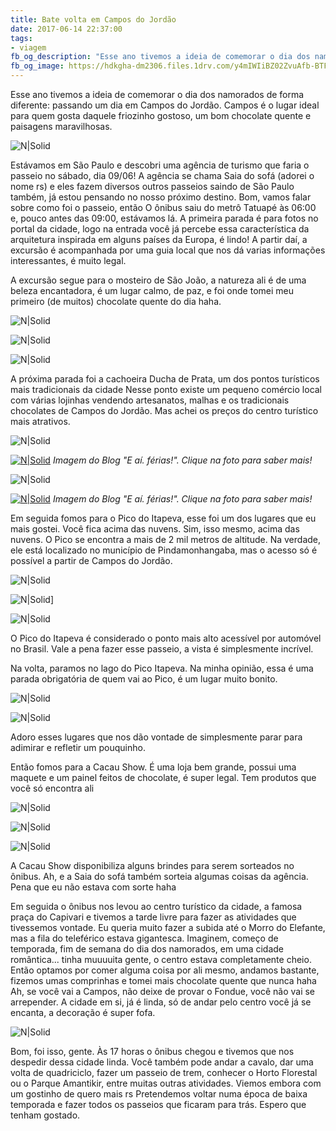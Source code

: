 ```yaml
---
title: Bate volta em Campos do Jordão
date: 2017-06-14 22:37:00
tags:  
- viagem
fb_og_description: "Esse ano tivemos a ideia de comemorar o dia dos namorados de forma diferente: passando um dia em Campos do Jordão. Campos é o lugar ideal para quem gosta daquele friozinho gostoso, um bom chocolate quente e paisagens maravilhosas."
fb_og_image: https://hdkgha-dm2306.files.1drv.com/y4mIWIiBZ02ZvuAfb-BTFZzmqDkrIJWWvffksTs0mVhWymmtG5k1oh4aaR5lzCWjjGWIgzNFjkrOxdx8VMCIMTzXPUChTXHJ33N0oa8U0m8PgPz0VdvBzCrJGuSAj6V0tVI8SoGOQxzX6e7bGIt2vq4SlK5aBMLeCQGMd721CEvumdCT-nUFQguIzI_hohEgxYF2EKL9UWZYy7x7i8cVDedvw?width=777&height=520&cropmode=none
---
```



Esse ano tivemos a ideia de comemorar o dia dos namorados de forma diferente: passando um dia em Campos do Jordão. Campos é o lugar ideal para quem gosta daquele friozinho gostoso, um bom chocolate quente e paisagens maravilhosas. 

![N|Solid](https://hdkgha-dm2306.files.1drv.com/y4mIWIiBZ02ZvuAfb-BTFZzmqDkrIJWWvffksTs0mVhWymmtG5k1oh4aaR5lzCWjjGWIgzNFjkrOxdx8VMCIMTzXPUChTXHJ33N0oa8U0m8PgPz0VdvBzCrJGuSAj6V0tVI8SoGOQxzX6e7bGIt2vq4SlK5aBMLeCQGMd721CEvumdCT-nUFQguIzI_hohEgxYF2EKL9UWZYy7x7i8cVDedvw?width=777&height=520&cropmode=none)


<!-- more -->


Estávamos em São Paulo e descobri uma agência de turismo que faria o passeio no sábado, dia 09/06! A agência se chama Saia do sofá (adorei o nome rs) e eles fazem diversos outros passeios saindo de São Paulo também, já estou pensando no nosso próximo destino. 
Bom, vamos falar sobre como foi o passeio, então
O ônibus saiu do metrô Tatuapé às 06:00 e, pouco antes das 09:00, estávamos lá.
A primeira parada é para fotos no portal da cidade, logo na entrada você já percebe essa característica da arquitetura inspirada em alguns países da Europa, é lindo! A partir daí, a excursão é acompanhada por uma guia local que nos dá varias informações interessantes, é muito legal.

A excursão segue para o mosteiro de São João, a natureza ali é de uma beleza encantadora, é um lugar calmo, de paz, e foi onde tomei meu primeiro (de muitos) chocolate quente do dia haha. 

![N|Solid](https://u7seba-dm2306.files.1drv.com/y4mdtGp-YF_MLYkAK0B0Poxxs12J2LUDMgwhUGUqnBTTH4Pjnh3cHcltXcM3ODfBbj7uddCscKpYsHV8OmbknI2tHRM7dNPn7jMw8m9P8gMpvP9cUBEyuxO-LnpGMSOrUiwxTLRNNDvb4s-CEkZi9G6rr25wQmp0tFJKoYYEoyZ43L8jhB_pIdfXelYBtpps4qymat2jJGhzBS2dHmC0znCbA?width=780&height=519&cropmode=none)

![N|Solid](https://6l1xjg-dm2306.files.1drv.com/y4mZYIMioiySntKznsTNuPY-t50B1-rKtBviA9ChHYBBMalnZMnIW5bXP0-5cjN-1dPE7bvbM2dIfZOfZ05VDO7PhDLNDS_iMDey8tk8gSDbQP09xIrTxdvawShod7fwXvTvFMek4jn488f7bfWfWmCgJEsH-QIb9lCRCIliWPBtqG0Mag6OqgwOqWk3O0UNK-keKhfPTXXnaEMFznKJDFQsg?width=780&height=505&cropmode=none)

![N|Solid](https://6l3ruw-dm2306.files.1drv.com/y4m-Nz_C70QbsYeoT_5gScuUhfPlvubgYnHhaGFZWugv9hpwNqiKPyX13Rbt2hREJn4H02QqASZKCrJ_9blb4KNKAQUm2Oq-WXom28WcA24D78NIGGyITLlg_7TcjaOxtsKs_apGsuO-brkOe4GehzWY7JTYaCrU06NOKXGd_lmR0TNAKELlxkxRWsOITRIeCBJo3qaLhUadg7QigV-tIbeVg?width=780&height=519&cropmode=none)

A próxima parada foi a cachoeira Ducha de Prata, um dos pontos turísticos mais tradicionais da cidade 
Nesse ponto existe um pequeno comércio local com várias lojinhas vendendo artesanatos, malhas e os tradicionais chocolates de Campos do Jordão. Mas achei os preços do centro turístico mais atrativos.

![N|Solid](https://6l28sq-dm2306.files.1drv.com/y4mbWZTwmF4mBC2rJhZZMvru0Ychw7uXJ2br_Hxvaus7qxMKFpFw-hRI4Bl7qBJk94zm23A7DuYcLvI7APgjQZHoM6BO0WBgnQ1Gk9sOHcOrmkPonBE4mIPGZeQlN8FJilDQRoNl1AqgpUWJZztdQJFqZwnyXegpKPQggdnwULUClHmhaGOpRIc2ZoKDrJ96_6Npuots-UfJKd47KxIXg6RUg?width=780&height=515&cropmode=none)

[![N|Solid](https://u7sxjq-dm2306.files.1drv.com/y4mQ0nHOsBaL0DxQX-fFfT4dE2whspTO7GGz3nZGK94IfLlnP8uGQQ0_RKo5k1CgVC0UZkwZgNLSktcKQYL-8qeic9cpqi7D83nh60nEYOKgCNmGS63wk_NR-c23MH08JaNwk_Psi-EYE3ac7RX0MfzMX0pUH72dCOabZbdxwRagf5s7tY28K0WG9FJELgaf-DUVe_dbB1pNqDMymhG4oJ7JA?width=640&height=400&cropmode=none)](http://www.eaiferias.com/2015/11/campos-do-jordao-sp.html)
*Imagem do Blog "E aí. férias!". Clique na foto para saber mais!*

![N|Solid](https://6l3ymg-dm2306.files.1drv.com/y4mQnqXkzoO1LoPFGtuI8IP2T5gUihYtVQpnqaoR-y6dQvzgLrCuTm2Uxqd4qZmyc_8XLNd-LvBI3lm0OihIR-AP3DvAZAkVBbIp6SGzlpDyPJmdWshyHRem8mrxNS3-NiXFwpAgfCunxiYVGYo0IWQt1A-cBSNPnqV4c7r1LsTeIoAJclpm_dBQv-TPANMPPx_TKf0lL8bVODEpDLEuc0u8g?width=780&height=515&cropmode=none)

[![N|Solid](https://6l0oha-dm2306.files.1drv.com/y4mmf1Jsb_LHVusIrUqZvtbUfkOJY5s6Jnn9Ycgnoe8qHuI_SzZ2JRzVHPyKLU7s1rr8r9cxaw0kNScZXHTmv_OqwXPejvlmXBawDerXyhlg7S4e-8Gg7T8MsEYX1ASi2E3RS0qzxqDrqTO88RzOZdq05Xr0YzC2YapSfSB8jr6-D8LbGuZ5C3Es3zn55LSyNnaU6iqYisUM54ZWxEcuC5MWw?width=640&height=400&cropmode=none)](http://www.eaiferias.com/2015/11/campos-do-jordao-sp.html) 
*Imagem do Blog "E aí. férias!". Clique na foto para saber mais!*

Em seguida fomos para o Pico do Itapeva, esse foi um dos lugares que eu mais gostei. Você fica acima das nuvens. Sim, isso mesmo, acima das nuvens. O Pico se encontra a mais de 2 mil metros de altitude.
Na verdade, ele está localizado no município de Pindamonhangaba, mas o acesso só é possível a partir de Campos do Jordão. 

![N|Solid](https://6l2gya-dm2306.files.1drv.com/y4mZjk3tKBRdG846ylVGG8MnHwHT-XsUwD1T5zFU2cYsCl9wl0Lf55H43a5oaPdzqfpM-76JSJVwiugCvQ_Nd8atiVGCGILCk26bIp8i_Ku8WTk-D_ImbvIR-VCqKuJ2sKC50GKpyWkkgyy22WGldLU_9Ix-ZB-2r-C9Iv0gYYWhBTvimCqtVkdVtRdpFz5riaWxA5XzPkNW6q3F9oMq6kkLw?width=780&height=519&cropmode=none)

![N|Solid](https://6l2ndw-dm2306.files.1drv.com/y4mWK-GLTCYY7AGHAmWOJzFpfImFIGZNGki90hYZTAWlONSZG6QgUXbi-NwR_pmImaDt6TAzRY9mKsRb019lG-HG8PGuv8NRpsAn86tK8bPyK1IgWF_1DQYwcoAxSDfUDVzGr4TXc6m7BjHS6VvzXZZ9HRfev64_uFHiSXqCe-QMlcgh4aSJRcEWqza7d1aSDkG9JV0PY77rKl5BDoYNiXU8A?width=780&height=515&cropmode=none)]

![N|Solid](https://u7uymq-dm2306.files.1drv.com/y4mrgi3KYbLh_KYYeLh-akHWyGZecQdppeA3LMab2LbgnY2HJKKPFbtVo1LYhyacnKjHG_ojvcQjvPGmghhLWZ71BDsK0CRAaUcmM8cNhV-ZOX3PO6_jlHCA5J1t_KS23elTT927HBAmF9YAbxmzN3Z3mE5fTPMC4ZNSEML5JBWpRHXx5AaDRFCMgm7mMb-xWiMVOyh1kO9a04W4B79f2aWXw?width=780&height=519&cropmode=none)

O Pico do Itapeva é considerado o ponto mais alto acessível por automóvel no Brasil. Vale a pena fazer esse passeio, a vista é simplesmente incrível.

Na volta, paramos no lago do Pico Itapeva. Na minha opinião, essa é uma parada obrigatória de quem vai ao Pico, é um lugar muito bonito.

![N|Solid](https://u7ud9w-dm2306.files.1drv.com/y4mVOoWfoaHIRN9ZxyV-1MCRCyTupoQw__-9Fwtl9-GzQtcP6DX3g7xPYXOjrPSmr9HEvN0euwjla5IMzXEGBjze_OgTlRlj6c8_wMp1Ds98PDoOtp-8ZXk-7DYQwAOxbj8hFu-ROdPQHL19ZQI18lnx4MOorCIajevokLsjV4_EHdPpg1z_jnzUjc_G9hDZlkwmimWHNG4gEeUmgqjMHJZHA?width=780&height=519&cropmode=none)

![N|Solid](https://6l2uvg-dm2306.files.1drv.com/y4mb5mMQITCSQ-PQvZmUWEVB55UYEr4hMl1eL1gejCfxeoslkviK9zc610vIzICADn4pe0sXJ9wuxgqhnxIALK0cybt5BmpSgF-cOfj3mtXYDwzvxlBXpIcjRQBvH7mdf_byjifCYzKxLHjKNl8er7-M69CkG4rvd6W-IzKTyHJwfbzkRAYISlKXHmmxqBtMT1LBWl-HsKBMRpdDqcDeR7IVw?width=780&height=518&cropmode=none)

Adoro esses lugares que nos dão vontade de simplesmente parar para adimirar e refletir um pouquinho.

Então fomos para a Cacau Show.
É uma loja bem grande, possui uma maquete e um painel feitos de chocolate, é super legal. Tem produtos que você só encontra ali

![N|Solid](https://6l0hpq-dm2306.files.1drv.com/y4mkNSxbnKIxsL5W9T8Wyr-OVJB3RUuQ7-7TVfbcjKhIPZIQ4YeG_PoA7rdj7UqGNRT8M0XmIV2xZfdgy40YyvcCGpnK7sYm-v2OIThA-dyHUEQt-f-8-6t9yClAZ6d1ez7H89D3D0lW8rZiiprUZVkwgFii_vexk79vZM2j4rDkt3kcw4Ld6H5hIO-z7dYEFNhpJn1g0_8R9XHFSkz-CZgeA?width=780&height=515&cropmode=none)

![N|Solid](https://u7t8sa-dm2306.files.1drv.com/y4mdH4uvnYS1ztlA3CvT-A0byqOyvFFt9RQu5c25AYypSmS2Kc168K_6t4ehoeZHLJVsKs3NrdCd8UkmbbuQsxU-uqJjmn3woIEvHC9RnlINoMJekWQSl8xSa87kkzGlAUT4L8lSqEzxeyrYPOaPb1E0IVd32wuo88rLSmnuAtxeD5FwfBiUih8EVoeTTrTdHCrtTZGC09_GfOlDBOIEJ9xGw?width=780&height=515&cropmode=none) 

![N|Solid](https://6l354q-dm2306.files.1drv.com/y4msjswt-wFWF_glbpk0coNaQENGJvFyB3tcNAA2WHi5zZA3noMFa5NHRqZXcMva_ePZnouyghOwjSZ7itssD1Hf3zKqDW9MBLAX0K7gu28ennt-QFaywEA22YIpLb6tH1VZ209IXI38kCOH6QxtAwZbH5ktGtCfuNxfkSPYmgzdV50RMptKg-InpX3r31LscoeH9xKar9xlpGmRgifBrBlHg?width=780&height=515&cropmode=none) 

A Cacau Show disponibiliza alguns brindes para serem sorteados no ônibus. Ah, e a Saia do sofá também sorteia algumas coisas da agência. Pena que eu não estava com sorte haha 

Em seguida o ônibus nos levou ao centro turístico da cidade, a famosa praça do Capivari e tivemos a tarde livre para fazer as atividades que tivessemos vontade.
Eu queria muito fazer a subida até o Morro do Elefante, mas a fila do teleférico estava gigantesca. Imaginem, começo de temporada, fim de semana do dia dos namorados, em uma cidade romântica... tinha muuuuita gente, o centro estava completamente cheio. Então optamos por comer alguma coisa por ali mesmo, andamos bastante, fizemos umas comprinhas e tomei mais chocolate quente que nunca haha 
Ah, se você vai a Campos, não deixe de provar o Fondue, você não vai se arrepender.
A cidade em si, já é linda, só de andar pelo centro você já se encanta, a decoração é super fofa.

![N|Solid](https://u7vhow-dm2306.files.1drv.com/y4mupbhju8fM8nk9gcBEkGB0-J786KKAUg7LkJbLz6e7lW1WKAaAVkkYIEV4yNjrCNmhAwalB_r7D-BPL6adBWp9DWQ5UoiWPQhqcEneY8L-YmMrdCU6P5XfjEIK4A9qY2HHxtGReL12hds0smG8nxjItvhVgSWRVdsBgEgyxrMblL7gaZVCTzRd5he22LwnPuwaV4BG7ZcHROgzxWkfdiauA?width=390&height=520&cropmode=none)

Bom, foi isso, gente. Às 17 horas o ônibus chegou e tivemos que nos despedir dessa cidade linda.
Você também pode andar a cavalo, dar uma volta de quadriciclo, fazer um passeio de trem, conhecer o Horto Florestal ou o Parque Amantikir, entre muitas outras atividades. Viemos embora com um gostinho de quero mais rs 
Pretendemos voltar numa época de baixa temporada e fazer todos os passeios que ficaram para trás.
Espero que tenham gostado.

